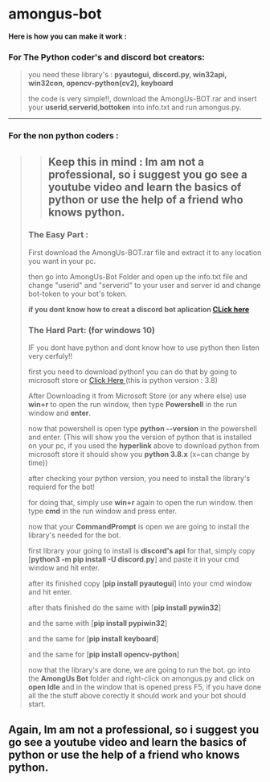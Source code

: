 # amongus-bot

**Here is how you can make it work :**

### For The Python coder's and discord bot creators:
> you need these library's : **pyautogui, discord.py, win32api, win32con, opencv-python(cv2), keyboard**
>
> the code is very simple!!, download the AmongUs-BOT.rar and insert your **userid**,**serverid**,**bottoken** into info.txt and run amongus.py.

----------
### For the non python coders :
>>## Keep this in mind : Im am not a professional, so i suggest you go see a youtube video and learn the basics of python or use the help of a friend who knows python.
>
> ### The Easy Part :
>
> First download the AmongUs-BOT.rar file and extract it to any location you want in your pc.
>
> then go into AmongUs-Bot Folder and open up the info.txt file and change "userid" and "serverid" to your user and server id and change bot-token to your bot's token.
>
>**if you dont know how to creat a discord bot aplication <a href=”https//www.writebots.com/discord-bot-token/”> CLick here</a>**
>
> ### The Hard Part: (for windows 10)
>
>
>IF you dont have python and dont know how to use python then listen very cerfuly!!
>
>first you need to download python! you can do that by going to microsoft store or <a href=”//www.microsoft.com/en-us/p/python-38/9mssztt1n39l”> Click Here </a> (this is python version : 3.8)
>
> After Downloading it from Microsoft Store (or any where else) use **win+r** to open the run window, then type **Powershell** in the run window and **enter**.
>
> now that powershell is open type **python --version** in the powershell and enter. 
> (This will show you the version of python that is installed on your pc, if you used the **hyperlink** above to download python from microsoft store it should show you **python 3.8.x** (x=can change by time))
>
> after checking your python version, you need to install the library's requierd for the bot!
> 
>for doing that, simply use **win+r** again to open the run window. then type **cmd** in the run window and press enter.
>
>now that your **CommandPrompt** is open we are going to install the library's needed for the bot.
>
>first library your going to install is **discord's api** 
>for that, simply copy [**python3 -m pip install -U discord.py**] and paste it in your cmd window and hit enter.
>
>after its finished copy [**pip install pyautogui**] into your cmd window and hit enter.
>
>after thats finished do the same with [**pip install pywin32**]
>
>and the same with [**pip install pypiwin32**]
>
>and the same for [**pip install keyboard**]
>
>and the same for [**pip install opencv-python**]
>
>
> now that the library's are done, we are going to run the bot.
>go into the **AmongUs Bot** folder and right-click on amongus.py and click on **open Idle** and in the window that is opened press F5, if you have done all the the stuff above corectly it should work and your bot should start.


## Again, Im am not a professional, so i suggest you go see a youtube video and learn the basics of python or use the help of a friend who knows python.

